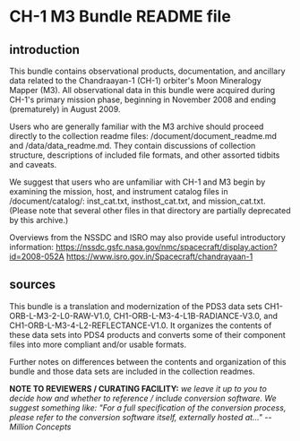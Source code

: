 # CH-1 M3 Bundle README file

## introduction

This bundle contains observational products, documentation, and ancillary data
related to the Chandraayan-1 (CH-1) orbiter's Moon Mineralogy Mapper (M3). All
observational data in this bundle were acquired during CH-1's primary mission
phase, beginning in November 2008 and ending (prematurely) in August 2009.

Users who are generally familiar with the M3 archive should proceed directly
to the collection readme files: /document/document_readme.md and
/data/data_readme.md. They contain discussions of collection structure,
descriptions of included file formats, and other assorted tidbits and caveats.

We suggest that users who are unfamiliar with CH-1 and M3 begin by examining
the mission, host, and instrument catalog files in /document/catalog/:
inst_cat.txt, insthost_cat.txt, and mission_cat.txt. (Please note that several
other files in that directory are partially deprecated by this archive.)

Overviews from the NSSDC and ISRO may also provide useful introductory
information:
https://nssdc.gsfc.nasa.gov/nmc/spacecraft/display.action?id=2008-052A
https://www.isro.gov.in/Spacecraft/chandrayaan-1

## sources

This bundle is a translation and modernization of the PDS3 data sets
CH1-ORB-L-M3-2-L0-RAW-V1.0, CH1-ORB-L-M3-4-L1B-RADIANCE-V3.0, and
CH1-ORB-L-M3-4-L2-REFLECTANCE-V1.0. It organizes the contents of these data
sets into PDS4 products and converts some of their component files into more
compliant and/or usable formats.

Further notes on differences between the contents and organization of this
bundle and those data sets are included in the collection readmes.

**NOTE TO REVIEWERS / CURATING FACILITY:**
*we leave it up to you to decide how and whether to reference / include conversion
software. We suggest something like: "For a full specification of the conversion
process, please refer to the conversion software itself, externally hosted
at..." --Million Concepts*